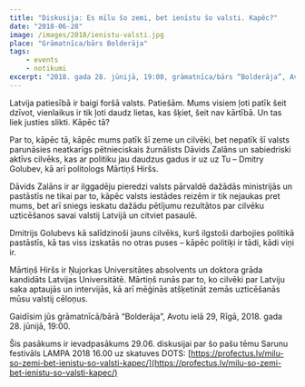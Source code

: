 ```yaml
---
title: "Diskusija: Es mīlu šo zemi, bet ienīstu šo valsti. Kapēc?"
date: "2018-06-28"
image: /images/2018/ienistu-valsti.jpg
place: "Grāmatnīca/bārs Bolderāja"
tags:
    - events
    - notikumi
excerpt: "2018. gada 28. jūnijā, 19:00, grāmatnīca/bārs “Bolderāja”, Avotu ielā 29, Rīgā. Latvija patiesībā ir baigi foršā valsts. Patiešām. Mums visiem ļoti patīk šeit dzīvot, vienlaikus ir tik ļoti daudz lietas, kas šķiet, šeit nav kārtībā. Un tas liek justies slikti."
---
```


Latvija patiesībā ir baigi foršā valsts. Patiešām. Mums visiem ļoti patīk šeit dzīvot, vienlaikus ir tik ļoti daudz lietas, kas šķiet, šeit nav kārtībā. Un tas liek justies slikti. Kāpēc tā?

Par to, kāpēc tā, kāpēc mums patīk šī zeme un cilvēki, bet nepatīk šī valsts parunāsies neatkarīgs pētnieciskais žurnālists Dāvids Zalāns un sabiedriski aktīvs cilvēks, kas ar politiku jau daudzus gadus ir uz uz Tu – Dmitry Golubev, kā arī politologs Mārtiņš Hiršs.

Dāvids Zalāns ir ar ilggadēju pieredzi valsts pārvaldē dažādās ministrijās un pastāstīs ne tikai par to, kāpēc valsts iestādes reizēm ir tik nejaukas pret mums, bet arī sniegs ieskatu dažādu pētījumu rezultātos par cilvēku uzticēšanos savai valstij Latvijā un citviet pasaulē.

Dmitrijs Golubevs kā salīdzinoši jauns cilvēks, kurš ilgstoši darbojies politikā pastāstīs, kā tas viss izskatās no otras puses – kāpēc politiķi ir tādi, kādi viņi ir.

Mārtiņš Hiršs ir Ņujorkas Universitātes absolvents un doktora grāda kandidāts Latvijas Universitātē. Mārtiņš runās par to, ko cilvēki par Latviju saka aptaujās un intervijās, kā arī mēģinās atšķetināt zemās uzticēšanās mūsu valstij cēloņus.

Gaidīsim jūs grāmatnīcā/bārā “Bolderāja”, Avotu ielā 29, Rīgā, 2018. gada 28. jūnijā, 19:00.

Šis pasākums ir ievadpasākums 29.06. diskusijai par šo pašu tēmu Sarunu festivāls LAMPA 2018 16.00 uz skatuves DOTS: [https://profectus.lv/milu-so-zemi-bet-ienistu-so-valsti-kapec/](https://profectus.lv/milu-so-zemi-bet-ienistu-so-valsti-kapec/)
